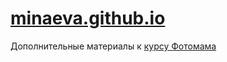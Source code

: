 [minaeva.github.io](http://minaeva.github.io/)
=================

Дополнительные материалы к [курсу Фотомама](http://minaeva.kiev.ua/photomama/)
